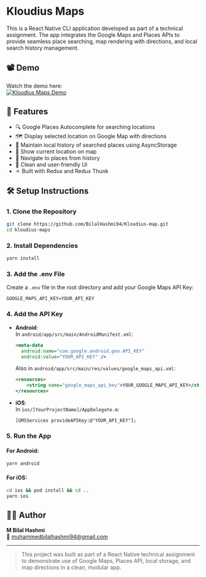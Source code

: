 
# Kloudius Maps

This is a React Native CLI application developed as part of a technical assignment. The app integrates the Google Maps and Places APIs to provide seamless place searching, map rendering with directions, and local search history management.

## 📽️ Demo

Watch the demo here:  
[![Kloudius Maps Demo](https://img.youtube.com/vi/jaquBLNGuNo/0.jpg)](https://youtube.com/shorts/jaquBLNGuNo?feature=share)

## 🔧 Features

- 🔍 Google Places Autocomplete for searching locations
- 🗺️ Display selected location on Google Map with directions
- 📜 Maintain local history of searched places using AsyncStorage
- 📍 Show current location on map
- 🧭 Navigate to places from history
- 🎯 Clean and user-friendly UI
- ⚛️ Built with Redux and Redux Thunk

## 🛠️ Setup Instructions

### 1. Clone the Repository

```bash
git clone https://github.com/BilalHashmi94/Kloudius-map.git
cd kloudius-maps
```

### 2. Install Dependencies

```bash
yarn install
```

### 3. Add the .env File

Create a `.env` file in the root directory and add your Google Maps API Key:

```env
GOOGLE_MAPS_API_KEY=YOUR_API_KEY
```

### 4. Add the API Key

- **Android**:  
  In `android/app/src/main/AndroidManifest.xml`:
  ```xml
  <meta-data
    android:name="com.google.android.geo.API_KEY"
    android:value="YOUR_API_KEY" />
  ```

  Also in `android/app/src/main/res/values/google_maps_api.xml`:
  ```xml
  <resources>
      <string name="google_maps_api_key">YOUR_GOOGLE_MAPS_API_KEY</string>
  </resources>
  ```

- **iOS**:  
  In `ios/[YourProjectName]/AppDelegate.m`:
  ```objc
  [GMSServices provideAPIKey:@"YOUR_API_KEY"];
  ```

### 5. Run the App

#### For Android:
```bash
yarn android
```

#### For iOS:
```bash
cd ios && pod install && cd ..
yarn ios
```

## 👨‍💻 Author

**M Bilal Hashmi**  
📧 muhammedbilalhashmi94@gmail.com

---

> This project was built as part of a React Native technical assignment to demonstrate use of Google Maps, Places API, local storage, and map directions in a clean, modular app.
